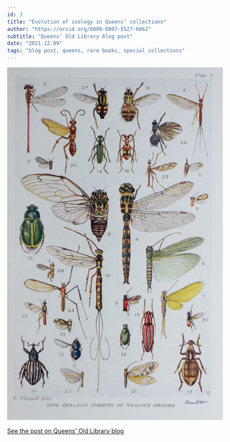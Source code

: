 ```yaml
---
id: 3
title: "Evolution of zoology in Queens’ collections"
author: "https://orcid.org/0009-0007-5527-6062"
subtitle: "Queens’ Old Library blog post"
date: "2021.12.09"
tags: "blog post, queens, rare books, special collections"
---
```

![image](/images/blog_04.jpg)

[See the post on Queens' Old Library blog](https://queenslib.wordpress.com/2021/12/09/evolution-of-zoology-in-queens-collections/)

